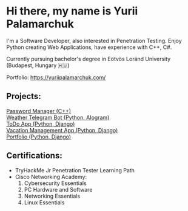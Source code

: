 # Hi there, my name is Yurii Palamarchuk

I'm a Software Developer, also interested in Penetration Testing. Enjoy Python creating Web Applications, have experience with C++, C#.

Currently pursuing bachelor's degree in Eötvös Loránd University (Budapest, Hungary 🇭🇺)

Portfolio: https://yuriipalamarchuk.com/

## Projects:
<a href="https://github.com/nohackingnolife/Password-Manager">Password Manager (C++)</a><br>
<a href="https://github.com/nohackingnolife/Telegram-Weather-Bot">Weather Telegram Bot (Python, AIogram)</a><br>
<a href="https://github.com/nohackingnolife/django4-todo-app">ToDo App (Python, Django)</a><br>
<a href="https://github.com/nohackingnolife/django4-vacation-management-app">Vacation Management App (Python, Django)</a><br>
<a href="https://github.com/nohackingnolife/django4-portfolio">Portfolio (Python, Django)</a>

## Certifications:
- TryHackMe Jr Penetration Tester Learning Path<br>
- Cisco Networking Academy:
  1) Cybersecurity Essentials<br>
  2) PC Hardware and Software<br>
  3) Networking Essentials<br>
  4) Linux Essentials
